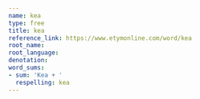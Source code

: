 ```yaml
---
name: kea
type: free
title: kea
reference_link: https://www.etymonline.com/word/kea
root_name: 
root_language: 
denotation: 
word_sums:
- sum: 'Kea + '
  respelling: kea
---
```


